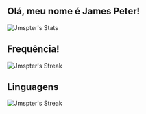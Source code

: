 ## Olá, meu nome é James Peter!
![Jmspter's Stats](https://github-readme-stats.vercel.app/api?username=Jmspter&theme=vue-dark&show_icons=true&hide_border=true&count_private=true)

## Frequência!
![Jmspter's Streak](https://github-readme-streak-stats.herokuapp.com/?user=Jmspter&theme=vue-dark&hide_border=true)

## Linguagens
![Jmspter's Streak](https://github-readme-streak-stats.herokuapp.com/?user=Jmspter&theme=vue-dark&hide_border=true)
